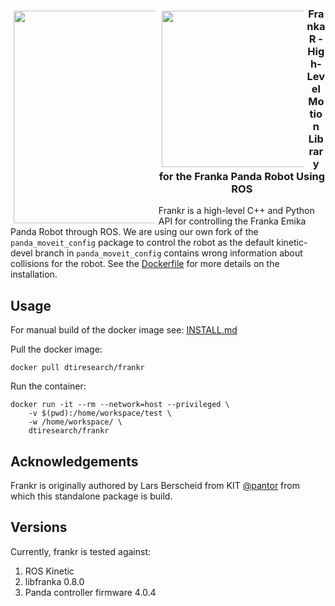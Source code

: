 <div align="center">
  <div style="float: left; width: 45%; padding: 5px;">
    <img width="340" src="https://raw.githubusercontent.com/dti-research/frankr/master/resources/franka_emika_logo.png">
  </div>
  <div style="float: left; width: 45%; padding: 5px;">
    <img width="250" src="https://raw.githubusercontent.com/dti-research/frankr/master/resources/ros_logo.png">
  </div>
  <h3 align="center">
    Franka R - High-Level Motion Library for the Franka Panda Robot Using ROS
  </h3>
</div>

Frankr is a high-level C++ and Python API for controlling the Franka Emika Panda Robot through ROS. We are using our own fork of the `panda_moveit_config` package to control the robot as the default kinetic-devel branch in `panda_moveit_config` contains wrong information about collisions for the robot. See the [Dockerfile](docker/Dockerfile) for more details on the installation. 

## Usage

For manual build of the docker image see: [INSTALL.md](INSTALL.md)

Pull the docker image:

```
docker pull dtiresearch/frankr
```

Run the container:

```
docker run -it --rm --network=host --privileged \
    -v $(pwd):/home/workspace/test \
    -w /home/workspace/ \
    dtiresearch/frankr
```

## Acknowledgements

Frankr is originally authored by Lars Berscheid from KIT [@pantor](https://github.com/pantor) from which this standalone package is build.

## Versions

Currently, frankr is tested against:

1. ROS Kinetic
1. libfranka 0.8.0
1. Panda controller firmware 4.0.4

